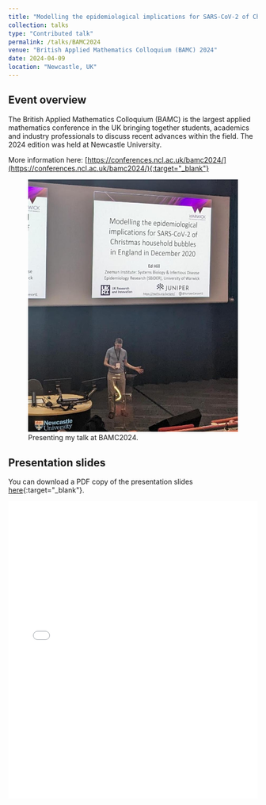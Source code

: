 ```yaml
---
title: "Modelling the epidemiological implications for SARS-CoV-2 of Christmas household bubbles in England"
collection: talks
type: "Contributed talk"
permalink: /talks/BAMC2024
venue: "British Applied Mathematics Colloquium (BAMC) 2024"
date: 2024-04-09
location: "Newcastle, UK"
---
```


## Event overview
The British Applied Mathematics Colloquium (BAMC) is the largest applied mathematics conference in the UK bringing together students, academics and industry professionals to discuss recent advances within the field. The 2024 edition was held at Newcastle University.

More information here: [https://conferences.ncl.ac.uk/bamc2024/](https://conferences.ncl.ac.uk/bamc2024/){:target="_blank"}

<figure>
  <img src="/images/TalkImages/BAMC2024_TalkPhoto.jpeg" alt="Presenting photo"/>
      <figcaption> Presenting my talk at BAMC2024.</figcaption>
</figure>

## Presentation slides
You can download a PDF copy of the presentation slides [here](/files/TalkSlides/EdHill_BAMC2024_presentation_slides.pdf){:target="_blank"}.
<iframe src="/files/TalkSlides/EdHill_BAMC2024_presentation_slides.pdf" width="100%" height="600" frameborder="no" border="0" marginwidth="0" marginheight="0"></iframe>
